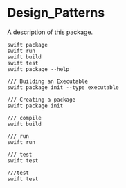 # Design_Patterns

A description of this package.

```
swift package
swift run
swift build
swift test
swift package --help
```

 ```
 /// Building an Executable
 swift package init --type executable
 ```
 ```
 /// Creating a package
 swift package init
 ```

 ```
 /// compile 
 swift build
 ```

 ```
 /// run
 swift run
 ```

```
/// test
swift test
```

```
///test
swift test
```


